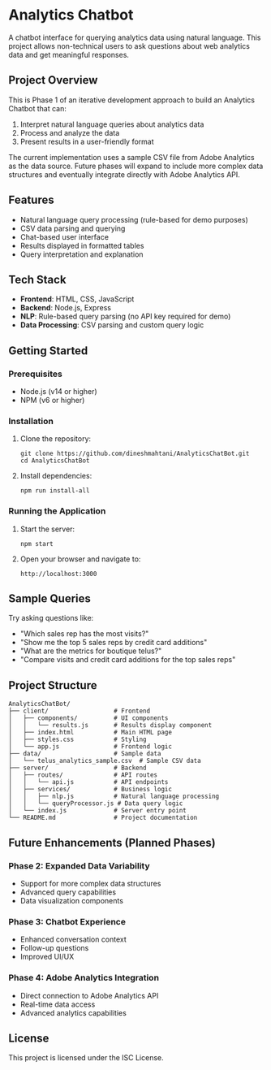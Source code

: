 # Analytics Chatbot

A chatbot interface for querying analytics data using natural language. This project allows non-technical users to ask questions about web analytics data and get meaningful responses.

## Project Overview

This is Phase 1 of an iterative development approach to build an Analytics Chatbot that can:

1. Interpret natural language queries about analytics data
2. Process and analyze the data
3. Present results in a user-friendly format

The current implementation uses a sample CSV file from Adobe Analytics as the data source. Future phases will expand to include more complex data structures and eventually integrate directly with Adobe Analytics API.

## Features

- Natural language query processing (rule-based for demo purposes)
- CSV data parsing and querying
- Chat-based user interface
- Results displayed in formatted tables
- Query interpretation and explanation

## Tech Stack

- **Frontend**: HTML, CSS, JavaScript
- **Backend**: Node.js, Express
- **NLP**: Rule-based query parsing (no API key required for demo)
- **Data Processing**: CSV parsing and custom query logic

## Getting Started

### Prerequisites

- Node.js (v14 or higher)
- NPM (v6 or higher)

### Installation

1. Clone the repository:
   ```
   git clone https://github.com/dineshmahtani/AnalyticsChatBot.git
   cd AnalyticsChatBot
   ```

2. Install dependencies:
   ```
   npm run install-all
   ```

### Running the Application

1. Start the server:
   ```
   npm start
   ```

2. Open your browser and navigate to:
   ```
   http://localhost:3000
   ```

## Sample Queries

Try asking questions like:

- "Which sales rep has the most visits?"
- "Show me the top 5 sales reps by credit card additions"
- "What are the metrics for boutique telus?"
- "Compare visits and credit card additions for the top sales reps"

## Project Structure

```
AnalyticsChatBot/
├── client/                  # Frontend
│   ├── components/          # UI components
│   │   └── results.js       # Results display component
│   ├── index.html           # Main HTML page
│   ├── styles.css           # Styling
│   └── app.js               # Frontend logic
├── data/                    # Sample data
│   └── telus_analytics_sample.csv  # Sample CSV data
├── server/                  # Backend
│   ├── routes/              # API routes
│   │   └── api.js           # API endpoints
│   ├── services/            # Business logic
│   │   ├── nlp.js           # Natural language processing
│   │   └── queryProcessor.js # Data query logic
│   └── index.js             # Server entry point
└── README.md                # Project documentation
```

## Future Enhancements (Planned Phases)

### Phase 2: Expanded Data Variability
- Support for more complex data structures
- Advanced query capabilities
- Data visualization components

### Phase 3: Chatbot Experience
- Enhanced conversation context
- Follow-up questions
- Improved UI/UX

### Phase 4: Adobe Analytics Integration
- Direct connection to Adobe Analytics API
- Real-time data access
- Advanced analytics capabilities

## License

This project is licensed under the ISC License.
